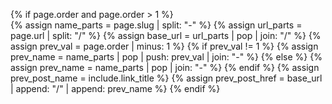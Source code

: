 {% if page.order and page.order > 1 %}  
  {% assign name_parts = page.slug | split: "-"  %}
  {% assign url_parts = page.url | split: "/" %}
  {% assign base_url = url_parts | pop | join: "/" %}
  {% assign prev_val = page.order | minus: 1 %}
  {% if prev_val != 1 %}
    {% assign prev_name = name_parts | pop | push: prev_val | join: "-" %}
  {% else %}
    {% assign prev_name = name_parts | pop | join: "-" %}
  {% endif %}
  {% assign prev_post_name = include.link_title %}
  {% assign prev_post_href = base_url | append: "/" | append: prev_name %}
{% endif %}
